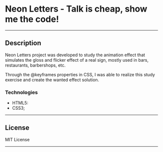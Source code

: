 # Neon Letters - Talk is cheap, show me the code!


---

## Description

Neon Letters project was developed to study the animation effect that simulates the gloss and flicker effect of a real sign, mostly used in bars, restaurants, barbershops, etc.

Through the @keyframes properties in CSS, I was able to realize this study exercise and create the wanted effect solution.

### Technologies

- HTML5:
- CSS3;

---

## License

MIT License

---
